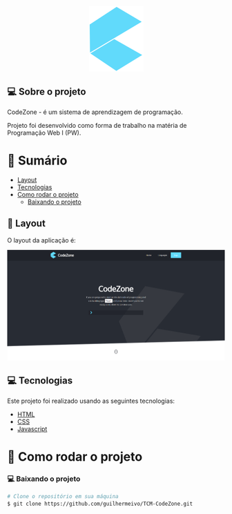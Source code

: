 <div align="center">
  <img src="https://github.com/guilhermeivo/tcm-codezone/blob/master/.github/logo.svg" alt="CodeZone" title="CodeZone" />
</div>

## 💻 Sobre o projeto

CodeZone - é um sistema de aprendizagem de programação.

Projeto foi desenvolvido como forma de trabalho na matéria de Programação Web I (PW).

# :scroll: Sumário

- [Layout](#🎨-Layout)
- [Tecnologias](#computer-tecnologias)
- [Como rodar o projeto](##construction_worker-como-rodar-o-projeto)
    - [Baixando o projeto](##computer-baixando-o-projeto)
    
## 🎨 Layout

O layout da aplicação é:

<div align="center">
    <img src="https://github.com/guilhermeivo/tcm-codezone/blob/master/.github/website.png" alt="website" title="website"/>
</div>

## :computer: Tecnologias

Este projeto foi realizado usando as seguintes tecnologias:

<ul>
  <li><a href="#">HTML</a></li>
  <li><a href="#">CSS</a></li>
  <li><a href="https://www.javascript.com/">Javascript</a></li>
</ul>

# :construction_worker: Como rodar o projeto

### :computer: Baixando o projeto

```bash
# Clone o repositório em sua máquina
$ git clone https://github.com/guilhermeivo/TCM-CodeZone.git 
```